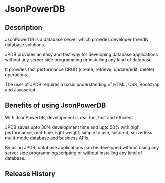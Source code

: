 # JsonPowerDB

## Description
JsonPowerDB is a database server which provides developer friendly database solutions.

JPDB provides an easy and fast way for developing database applications without any server side programming or installing any kind of database.

It provides fast performance CRUD (create, retrieve, update/edit, delete) operations.

The user of JPDB requires a basic understanding of  HTML, CSS, Bootstrap and Javascript.

## Benefits of using JsonPowerDB
With JsonPowerDB, development is real fun, fast and efficient.

JPDB saves upto 30% development time and upto 50% with high performance, real-time, light weight, simple to use, secured, serverless multi-mode database and business APIs.

By using JPDB, database applications can be developed without using any server side programming/scripting or without installing any kind of database.

## Release History
